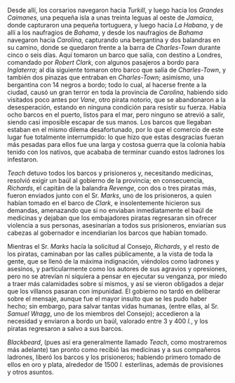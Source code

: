 Desde allí, los corsarios navegaron hacia *Turkill*, y luego hacia los *Grandes Caimanes*, una pequeña isla a unas treinta leguas al oeste de *Jamaica*, donde capturaron una pequeña tortuguera, y luego hacia *La Habana*, y de allí a los naufragios de *Bahama*, y desde los naufragios de *Bahama* navegaron hacia *Carolina*, capturando una bergantina y dos balandras en su camino, donde se quedaron frente a la barra de *Charles-Town* durante cinco o seis días. Aquí tomaron un barco que salía, con destino a Londres, comandado por *Robert Clark*, con algunos pasajeros a bordo para *Inglaterra*; al día siguiente tomaron otro barco que salía de *Charles-Town*, y también dos pinazas que entraban en *Charles-Town*; asimismo, una bergantina con 14 negros a bordo; todo lo cual, al hacerse frente a la ciudad, causó un gran terror en toda la provincia de *Carolina*, habiendo sido visitados poco antes por *Vane*, otro pirata notorio, que se abandonaron a la desesperación, estando en ninguna condición para resistir su fuerza. Había ocho barcos en el puerto, listos para el mar, pero ninguno se atrevió a salir, siendo casi imposible escapar de sus manos. Los barcos que llegaban estaban en el mismo dilema desafortunado, por lo que el comercio de este lugar fue totalmente interrumpido: lo que hizo que estas desgracias fueran más pesadas para ellos fue una larga y costosa guerra que la colonia había tenido con los nativos, que acababa de terminar cuando estos ladrones los infestaron.

*Teach* detuvo todos los barcos y prisioneros y, necesitando medicinas, resolvió exigir un baúl al gobierno de la provincia; en consecuencia, *Richards*, el capitán de la balandra *Revenge*, con dos o tres piratas más, fueron enviados junto con el Sr. *Marks*, uno de los prisioneros, a quien habían tomado en el barco de *Clark*, e insolentemente hicieron sus demandas, amenazando que si no enviaban inmediatamente el baúl de medicinas y dejaban que los embajadores piratas regresaran sin ofrecer violencia a sus personas, asesinarían a todos sus prisioneros, enviarían sus cabezas al gobernador e incendiarían los barcos que habían tomado.

Mientras el Sr. *Marks* hacía la solicitud al Consejo, *Richards*, y el resto de los piratas, caminaban por las calles públicamente, a la vista de toda la gente, que se llenó de la máxima indignación, viéndolos como ladrones y asesinos, y particularmente como los autores de sus agravios y opresiones, pero no se atrevían ni siquiera a pensar en ejecutar su venganza, por miedo a traer más calamidades sobre sí mismos, y así se vieron obligados a dejar que los villanos pasaran con impunidad. El gobierno no tardó en deliberar sobre el mensaje, aunque fue el mayor insulto que se les pudo haber hecho; sin embargo, para salvar tantas vidas humanas, (entre ellas, al Sr. *Samuel Wragg*, uno de los miembros del Consejo); accedieron a la necesidad y enviaron a bordo un baúl, valorado entre 3 y 400 *l.*, y los piratas regresaron a salvo a sus barcos.

*Blackbeard*, (pues así era generalmente llamado *Teach*, como mostraremos más adelante) tan pronto como recibió las medicinas y a sus compañeros ladrones, liberó los barcos y los prisioneros; habiendo primero tomado de ellos en oro y plata, alrededor de 1500 *l.* esterlinas, además de provisiones y otros asuntos.